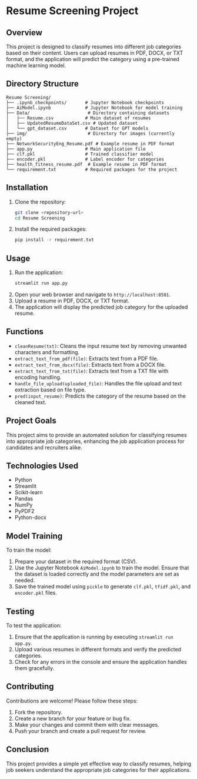# Resume Screening Project

## Overview
This project is designed to classify resumes into different job categories based on their content. Users can upload resumes in PDF, DOCX, or TXT format, and the application will predict the category using a pre-trained machine learning model.

## Directory Structure
```
Resume Screening/
├── .ipynb_checkpoints/       # Jupyter Notebook checkpoints
├── AiModel.ipynb             # Jupyter Notebook for model training
├── Data/                      # Directory containing datasets
│   ├── Resume.csv            # Main dataset of resumes
│   ├── UpdatedResumeDataSet.csv # Updated dataset
│   └── gpt_dataset.csv       # Dataset for GPT models
├── img/                       # Directory for images (currently empty)
├── NetworkSecurityEng_Resume.pdf # Example resume in PDF format
├── app.py                    # Main application file
├── clf.pkl                   # Trained classifier model
├── encoder.pkl               # Label encoder for categories
├── health_fitness_resume.pdf  # Example resume in PDF format
└── requirement.txt           # Required packages for the project
```

## Installation
1. Clone the repository:
   ```bash
   git clone <repository-url>
   cd Resume Screening
   ```
2. Install the required packages:
   ```bash
   pip install -r requirement.txt
   ```

## Usage
1. Run the application:
   ```bash
   streamlit run app.py
   ```
2. Open your web browser and navigate to `http://localhost:8501`.
3. Upload a resume in PDF, DOCX, or TXT format.
4. The application will display the predicted job category for the uploaded resume.

## Functions
- `cleanResume(txt)`: Cleans the input resume text by removing unwanted characters and formatting.
- `extract_text_from_pdf(file)`: Extracts text from a PDF file.
- `extract_text_from_docx(file)`: Extracts text from a DOCX file.
- `extract_text_from_txt(file)`: Extracts text from a TXT file with encoding handling.
- `handle_file_upload(uploaded_file)`: Handles the file upload and text extraction based on file type.
- `pred(input_resume)`: Predicts the category of the resume based on the cleaned text.

## Project Goals
This project aims to provide an automated solution for classifying resumes into appropriate job categories, enhancing the job application process for candidates and recruiters alike.

## Technologies Used
- Python
- Streamlit
- Scikit-learn
- Pandas
- NumPy
- PyPDF2
- Python-docx

## Model Training
To train the model:
1. Prepare your dataset in the required format (CSV).
2. Use the Jupyter Notebook `AiModel.ipynb` to train the model. Ensure that the dataset is loaded correctly and the model parameters are set as needed.
3. Save the trained model using `pickle` to generate `clf.pkl`, `tfidf.pkl`, and `encoder.pkl` files.

## Testing
To test the application:
1. Ensure that the application is running by executing `streamlit run app.py`.
2. Upload various resumes in different formats and verify the predicted categories.
3. Check for any errors in the console and ensure the application handles them gracefully.

## Contributing
Contributions are welcome! Please follow these steps:
1. Fork the repository.
2. Create a new branch for your feature or bug fix.
3. Make your changes and commit them with clear messages.
4. Push your branch and create a pull request for review.

## Conclusion
This project provides a simple yet effective way to classify resumes, helping job seekers understand the appropriate job categories for their applications.
